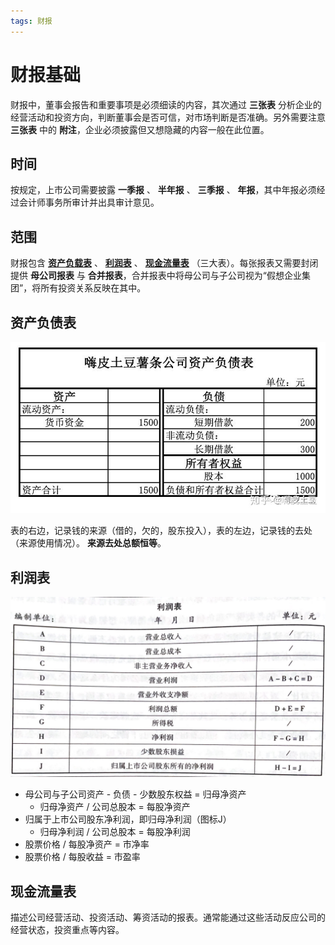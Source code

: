 ```yaml
---
tags: 财报
---
```


# 财报基础

财报中，董事会报告和重要事项是必须细读的内容，其次通过 **三张表** 分析企业的经营活动和投资方向，判断董事会是否可信，对市场判断是否准确。另外需要注意 **三张表** 中的 **附注**，企业必须披露但又想隐藏的内容一般在此位置。

## 时间

按规定，上市公司需要披露 **一季报** 、 **半年报** 、 **三季报** 、 **年报**，其中年报必须经过会计师事务所审计并出具审计意见。

## 范围

财报包含 [**资产负载表**](##资产负债表) 、 [**利润表**](##利润表) 、 [**现金流量表**](##利润表) （三大表）。每张报表又需要封闭提供 **母公司报表** 与 **合并报表**，合并报表中将母公司与子公司视为“假想企业集团”，将所有投资关系反映在其中。

## 资产负债表

![资产负债表](../../attachments/2022-02-08-20-38-31.png)

表的右边，记录钱的来源（借的，欠的，股东投入），表的左边，记录钱的去处（来源使用情况）。 **来源去处总额恒等**。

## 利润表

![利润表](../../attachments/2022-02-09-13-13-02.png)

* 母公司与子公司资产 - 负债 - 少数股东权益 = 归母净资产
  * 归母净资产 / 公司总股本 = 每股净资产
* 归属于上市公司股东净利润，即归母净利润（图标J）
  * 归母净利润 / 公司总股本 = 每股净利润
* 股票价格 / 每股净资产 = 市净率
* 股票价格 / 每股收益 = 市盈率

## 现金流量表

描述公司经营活动、投资活动、筹资活动的报表。通常能通过这些活动反应公司的经营状态，投资重点等内容。